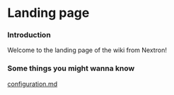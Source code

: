 # Landing page

### Introduction

Welcome to the landing page of the wiki from Nextron!

### Some things you might wanna know

[configuration.md](configuration.md "mention")
